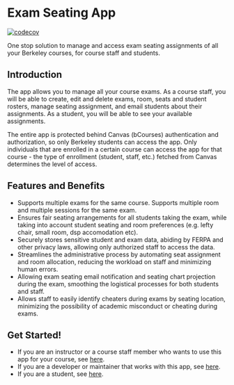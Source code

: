 # Exam Seating App

[![codecov](https://codecov.io/gh/berkeley-eecs/seating/graph/badge.svg?token=0FJ178HK0N)](https://codecov.io/gh/berkeley-eecs/seating)

One stop solution to manage and access exam seating assignments of all your Berkeley courses, for course staff and students.

## Introduction

The app allows you to manage all your course exams. As a course staff, you will be able to create, edit and delete exams, room, seats and student rosters, manage seating assignment, and email students about their assignments. As a student, you will be able to see your available assignments.

The entire app is protected behind Canvas (bCourses) authentication and authorization, so only Berkeley students can access the app. Only individuals that are enrolled in a certain course can access the app for that course - the type of enrollment (student, staff, etc.) fetched from Canvas determines the level of access.

## Features and Benefits

- Supports multiple exams for the same course. Supports multiple room and multiple sessions for the same exam.
- Ensures fair seating arrangements for all students taking the exam, while taking into account student seating and room preferences (e.g. lefty chair, small room, dsp accomodation etc).
- Securely stores sensitive student and exam data, abiding by FERPA and other privacy laws, allowing only authorized staff to access the data.
- Streamlines the administrative process by automating seat assignment and room allocation, reducing the workload on staff and minimizing human errors.
- Allowing exam seating email notification and seating chart projection during the exam, smoothing the logistical processes for both students and staff.
- Allows staff to easily identify cheaters during exams by seating location, minimizing the possibility of academic misconduct or cheating during exams.

## Get Started!

- If you are an instructor or a course staff member who wants to use this app for your course, see [here](wiki/for-course-staff).
- If you are a developer or maintainer that works with this app, see [here](wiki/for-developers).
- If you are a student, see [here](wiki/for-students).
